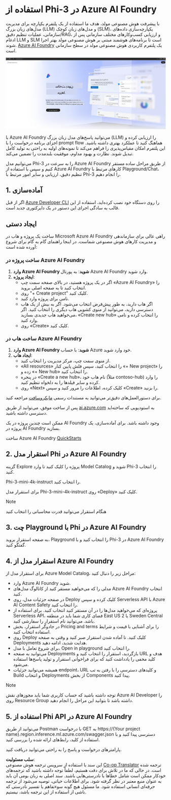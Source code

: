 <!--
CO_OP_TRANSLATOR_METADATA:
{
  "original_hash": "3a1e48b628022485aac989c9f733e792",
  "translation_date": "2025-05-07T13:06:15+00:00",
  "source_file": "md/02.QuickStart/AzureAIFoundry_QuickStart.md",
  "language_code": "fa"
}
-->
# **استفاده از Phi-3 در Azure AI Foundry**

با پیشرفت هوش مصنوعی مولد، هدف ما استفاده از یک پلتفرم یکپارچه برای مدیریت مدل‌های زبان بزرگ (LLM) و مدل‌های زبان کوچک (SLM)، یکپارچه‌سازی داده‌های سازمانی، عملیات تنظیم دقیق/RAG، و ارزیابی کسب‌وکارهای مختلف سازمانی پس از ادغام LLM و SLM است تا برنامه‌های هوشمند مبتنی بر هوش مصنوعی مولد بهتر اجرا شوند. [Azure AI Foundry](https://ai.azure.com) یک پلتفرم کاربردی هوش مصنوعی مولد در سطح سازمانی است.

![aistudo](../../../../translated_images/aifoundry_home.f28a8127c96c7d93d6fb1d0a69b635bc36834da1f0615d7d2b8be216021d9eeb.fa.png)

با Azure AI Foundry می‌توانید پاسخ‌های مدل زبان بزرگ (LLM) را ارزیابی کرده و اجزای برنامه درخواست را با prompt flow هماهنگ کنید تا عملکرد بهتری داشته باشید. این پلتفرم امکان مقیاس‌پذیری را فراهم می‌کند تا نمونه‌های اولیه به راحتی به تولید کامل تبدیل شوند. نظارت و بهبود مداوم، موفقیت بلندمدت را تضمین می‌کند.

می‌توانیم مدل Phi-3 را به سرعت در Azure AI Foundry از طریق مراحل ساده مستقر کنیم و سپس با استفاده از Azure AI Foundry کارهای مرتبط با Playground/Chat، تنظیم دقیق، ارزیابی و سایر امور مرتبط با Phi-3 را انجام دهیم.

## **1. آماده‌سازی**

اگر از قبل [Azure Developer CLI](https://learn.microsoft.com/azure/developer/azure-developer-cli/overview?WT.mc_id=aiml-138114-kinfeylo) را روی دستگاه خود نصب کرده‌اید، استفاده از این قالب به سادگی اجرای این دستور در یک دایرکتوری جدید است.

## ایجاد دستی

ساخت یک پروژه و هاب در Microsoft Azure AI Foundry راهی عالی برای سازماندهی و مدیریت کارهای هوش مصنوعی شماست. در اینجا راهنمای گام به گام برای شروع آورده شده است:

### ساخت پروژه در Azure AI Foundry

1. **وارد Azure AI Foundry شوید**: به پورتال Azure AI Foundry وارد شوید.
2. **ایجاد پروژه**:
   - اگر در یک پروژه هستید، در بالای صفحه سمت چپ «Azure AI Foundry» را انتخاب کنید تا به صفحه اصلی بروید.
   - روی "+ Create project" کلیک کنید.
   - نامی برای پروژه وارد کنید.
   - اگر هاب دارید، به طور پیش‌فرض انتخاب می‌شود. اگر به بیش از یک هاب دسترسی دارید، می‌توانید از منوی کشویی هاب دیگری را انتخاب کنید. اگر می‌خواهید هاب جدیدی بسازید، «Create new hub» را انتخاب کرده و نامی وارد کنید.
   - روی «Create» کلیک کنید.

### ساخت هاب در Azure AI Foundry

1. **وارد Azure AI Foundry شوید**: با حساب Azure خود وارد شوید.
2. **ایجاد هاب**:
   - از منوی سمت چپ، مرکز مدیریت را انتخاب کنید.
   - «All resources» را انتخاب کنید، سپس فلش پایین کنار «+ New project» را زده و «+ New hub» را انتخاب کنید.
   - در پنجره «Create a new hub»، نام هاب خود (مثلاً contoso-hub) را وارد کرده و سایر فیلدها را به دلخواه تنظیم کنید.
   - روی «Next» کلیک کرده، اطلاعات را مرور کنید و سپس «Create» را بزنید.

برای دستورالعمل‌های دقیق‌تر می‌توانید به مستندات رسمی [مایکروسافت](https://learn.microsoft.com/azure/ai-studio/how-to/create-projects) مراجعه کنید.

پس از ساخت موفق، می‌توانید از طریق [ai.azure.com](https://ai.azure.com/) به استودیویی که ساخته‌اید دسترسی داشته باشید.

ممکن است چندین پروژه در یک AI Foundry وجود داشته باشد. برای آماده‌سازی، یک پروژه در AI Foundry بسازید.

ساخت Azure AI Foundry [QuickStarts](https://learn.microsoft.com/azure/ai-studio/quickstarts/get-started-code)

## **2. استقرار مدل Phi در Azure AI Foundry**

گزینه Explore پروژه را کلیک کنید تا وارد Model Catalog شوید و Phi-3 را انتخاب کنید.

Phi-3-mini-4k-instruct را انتخاب کنید.

برای استقرار مدل Phi-3-mini-4k-instruct روی «Deploy» کلیک کنید.

> [!NOTE]
>
> هنگام استقرار می‌توانید قدرت محاسباتی را انتخاب کنید

## **3. چت Playground با Phi در Azure AI Foundry**

به صفحه استقرار بروید، Playground را انتخاب کنید و با Phi-3 در Azure AI Foundry گفتگو کنید.

## **4. استقرار مدل از Azure AI Foundry**

برای استقرار مدل از Azure Model Catalog، مراحل زیر را دنبال کنید:

- وارد Azure AI Foundry شوید.
- مدلی را که می‌خواهید مستقر کنید از کاتالوگ مدل‌های Azure AI Foundry انتخاب کنید.
- در صفحه جزئیات مدل، روی Deploy کلیک کرده و سپس Serverless API با Azure AI Content Safety را انتخاب کنید.
- پروژه‌ای که می‌خواهید مدل‌ها را در آن مستقر کنید انتخاب کنید. برای استفاده از Serverless API، فضای کاری شما باید در منطقه East US 2 یا Sweden Central باشد. می‌توانید نام استقرار را سفارشی کنید.
- در جادوگر استقرار، بخش Pricing and terms را برای آشنایی با قیمت و شرایط استفاده انتخاب کنید.
- روی Deploy کلیک کنید. تا آماده شدن استقرار صبر کنید و وقتی به صفحه Deployments هدایت شدید، ادامه دهید.
- برای شروع تعامل با مدل، Open in playground را انتخاب کنید.
- می‌توانید به صفحه Deployments بازگردید، استقرار را انتخاب کنید و URL هدف و کلید مخفی را یادداشت کنید که برای فراخوانی استقرار و تولید پاسخ‌ها استفاده می‌شود.
- همیشه می‌توانید جزئیات endpoint، URL و کلیدهای دسترسی را با رفتن به تب Build و انتخاب Deployments از بخش Components پیدا کنید.

> [!NOTE]
> توجه داشته باشید که حساب کاربری شما باید مجوزهای نقش Azure AI Developer را روی Resource Group داشته باشد تا بتوانید این مراحل را انجام دهید.

## **5. استفاده از Phi API در Azure AI Foundry**

می‌توانید از طریق Postman با درخواست GET به https://{Your project name}.region.inference.ml.azure.com/swagger.json دسترسی پیدا کنید و با استفاده از کلید، رابط‌های ارائه شده را بررسی کنید.

پارامترهای درخواست و پاسخ را به راحتی می‌توانید دریافت کنید.

**سلب مسئولیت**:  
این سند با استفاده از سرویس ترجمه هوش مصنوعی [Co-op Translator](https://github.com/Azure/co-op-translator) ترجمه شده است. در حالی که ما در تلاش برای دقت هستیم، لطفاً توجه داشته باشید که ترجمه‌های خودکار ممکن است شامل خطاها یا نادرستی‌هایی باشند. سند اصلی به زبان بومی آن باید به عنوان منبع معتبر در نظر گرفته شود. برای اطلاعات حیاتی، توصیه می‌شود از ترجمه حرفه‌ای انسانی استفاده شود. ما مسئول هیچ گونه سوءتفاهم یا تفسیر نادرستی که ناشی از استفاده از این ترجمه باشد، نیستیم.